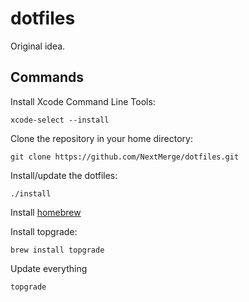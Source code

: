 # dotfiles

Original idea.

## Commands

Install Xcode Command Line Tools:

    xcode-select --install

Clone the repository in your home directory:

    git clone https://github.com/NextMerge/dotfiles.git

Install/update the dotfiles:

    ./install

Install [homebrew](https://brew.sh/)

Install topgrade:

    brew install topgrade

Update everything

    topgrade
